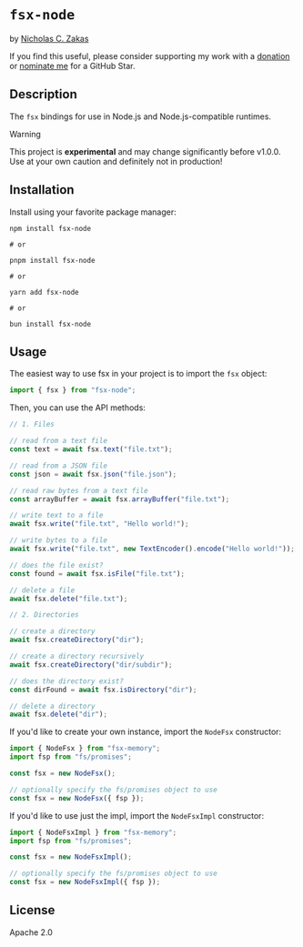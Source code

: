 # `fsx-node`

by [Nicholas C. Zakas](https://humanwhocodes.com)

If you find this useful, please consider supporting my work with a [donation](https://humanwhocodes.com/donate) or [nominate me](https://stars.github.com/nominate/) for a GitHub Star.

## Description

The `fsx` bindings for use in Node.js and Node.js-compatible runtimes.

> [!WARNING]
> This project is **experimental** and may change significantly before v1.0.0. Use at your own caution and definitely not in production!

## Installation

Install using your favorite package manager:

```shell
npm install fsx-node

# or

pnpm install fsx-node

# or

yarn add fsx-node

# or

bun install fsx-node
```

## Usage

The easiest way to use fsx in your project is to import the `fsx` object:

```js
import { fsx } from "fsx-node";
```

Then, you can use the API methods:

```js
// 1. Files

// read from a text file
const text = await fsx.text("file.txt");

// read from a JSON file
const json = await fsx.json("file.json");

// read raw bytes from a text file
const arrayBuffer = await fsx.arrayBuffer("file.txt");

// write text to a file
await fsx.write("file.txt", "Hello world!");

// write bytes to a file
await fsx.write("file.txt", new TextEncoder().encode("Hello world!"));

// does the file exist?
const found = await fsx.isFile("file.txt");

// delete a file
await fsx.delete("file.txt");

// 2. Directories

// create a directory
await fsx.createDirectory("dir");

// create a directory recursively
await fsx.createDirectory("dir/subdir");

// does the directory exist?
const dirFound = await fsx.isDirectory("dir");

// delete a directory
await fsx.delete("dir");
```

If you'd like to create your own instance, import the `NodeFsx` constructor:

```js
import { NodeFsx } from "fsx-memory";
import fsp from "fs/promises";

const fsx = new NodeFsx();

// optionally specify the fs/promises object to use
const fsx = new NodeFsx({ fsp });
```

If you'd like to use just the impl, import the `NodeFsxImpl` constructor:

```js
import { NodeFsxImpl } from "fsx-memory";
import fsp from "fs/promises";

const fsx = new NodeFsxImpl();

// optionally specify the fs/promises object to use
const fsx = new NodeFsxImpl({ fsp });
```

## License

Apache 2.0
